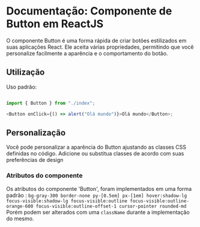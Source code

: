 # Documentação: Componente de Button em ReactJS

O componente Button é uma forma rápida de criar botões estilizados em suas aplicações React. Ele aceita várias propriedades, permitindo que você personalize facilmente a aparência e o comportamento do botão.

## Utilização 

Uso padrão:

```js

import { Button } from "./index";

<Button onClick={() => alert("Olá mundo")}>Olá mundo</Button>;


```

## Personalização

Você pode personalizar a aparência do Button ajustando as classes CSS definidas no código. Adicione ou substitua classes de acordo com suas preferências de design

### Atributos do componente

Os atributos do componente 'Button', foram implementados em uma forma padrão : `bg-gray-300 border-none py-[0.5em] px-[1em] hover:shadow-lg focus-visible:shadow-lg focus-visible:outline focus-visible:outline-orange-600 focus-visible:outline-offset-1 cursor-pointer rounded-md`
Porém podem ser alterados com uma `className` durante a implementação do mesmo.





